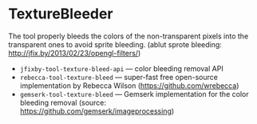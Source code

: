 # TextureBleeder
The tool properly bleeds the colors of the non-transparent pixels into the transparent ones to avoid sprite bleeding.
(ablut sprote bleeding: http://jfix.by/2013/02/23/opengl-filters/)
- `jfixby-tool-texture-bleed-api` — color bleeding removal API
- `rebecca-tool-texture-bleed` — super-fast free open-source implementation by Rebecca Wilson (https://github.com/wrebecca)
- `gemserk-tool-texture-bleed` — Gemserk implementation for the color bleeding removal (source: https://github.com/gemserk/imageprocessing)
